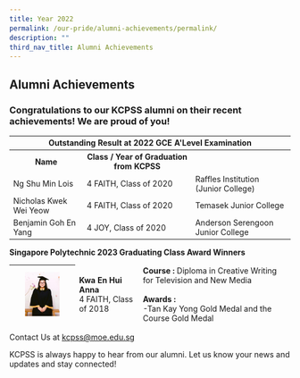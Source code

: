 ```yaml
---
title: Year 2022
permalink: /our-pride/alumni-achievements/permalink/
description: ""
third_nav_title: Alumni Achievements
---
```

## Alumni Achievements

### Congratulations to our KCPSS alumni on their recent achievements! We are proud of you!

<table>
<thead>
  <tr>
    <th colspan="3">Outstanding Result at 2022 GCE A'Level Examination</th>
  </tr>
</thead>
<tbody>
  <tr>
    <th>Name</th>
    <th>Class / Year of Graduation from KCPSS</th>
    <td></td>
  </tr>
  <tr>
    <td>Ng Shu Min Lois</td>
    <td>4 FAITH, Class of 2020</td>
    <td>Raffles Institution (Junior College)</td>
  </tr>
  <tr>
    <td> Nicholas Kwek Wei Yeow</td>
    <td>4 FAITH, Class of 2020</td>
    <td>Temasek Junior College</td>
  </tr>
  <tr>
    <td> Benjamin Goh En Yang</td>
    <td>4 JOY, Class of 2020</td>
    <td>Anderson Serengoon Junior College<br></td>
  </tr>
</tbody>
</table>

**Singapore Polytechnic 2023 Graduating Class Award Winners**

<table>
<thead>
  <tr>
    <th><img src="/images/The%20Kuo%20Chuan%20Experience/Our%20Pride/Alumni%20Achievements/TanSongYi.jpg" style="width:60%" alt="TanSongYi.jpg"></th>
		<td><b>Kwa En Hui Anna</b><br>4 FAITH, Class of 2018</td>
		<td><b>Course :</b> Diploma in Creative Writing for Television and New Media<br><br><b>Awards :</b><br>-Tan Kay Yong Gold Medal and the Course Gold Medal<br></td>
  </tr>
</thead>

</table>




Contact Us at&nbsp;<a href="mailto:kcpss@moe.edu.sg">kcpss@moe.edu.sg</a>

KCPSS is always happy to hear from our alumni. Let us know your news and updates and stay connected!